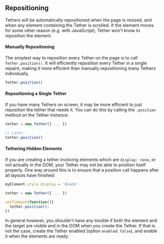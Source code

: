 Repositioning
-----

Tethers will be automatically repositioned when the page is resized, and when any element containing the Tether is scrolled.
If the element moves for some other reason (e.g. with JavaScript), Tether won't know to reposition the element.

#### Manually Repositioning

The simplest way to reposition every Tether on the page is to call `Tether.position()`.  It will efficiently reposition every
Tether in a single repaint, making it more efficient than manually repositioning many Tethers individually.

```javascript
Tether.position()
```

#### Repositioning a Single Tether

If you have many Tethers on screen, it may be more efficient to just reposition the tether that needs it.  You can do this
by calling the `.position` method on the Tether instance:

```javascript
tether = new Tether({ ... })

// Later:
tether.position()
```

#### Tethering Hidden Elements

If you are creating a tether involving elements which are `display: none`, or not actually in the DOM, 
your Tether may not be able to position itself properly.  One way around this is to
ensure that a position call happens after all layouts have finished:

```javascript
myElement.style.display = 'block'

tether = new Tether({ ... })

setTimeout(function(){
  tether.position();
})
```

In general however, you shouldn't have any trouble if both the element and the target are visible and in the DOM when you
create the Tether.  If that is not the case, create the Tether enabled (option `enabled`: `false`), and enable it when
the elements are ready.
